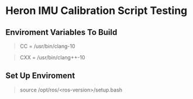 # Heron IMU Calibration Script Testing
## Enviroment Variables To Build
> CC = /usr/bin/clang-10

> CXX = /usr/bin/clang++-10

## Set Up Enviroment
> source /opt/ros/\<ros-version\>/setup.bash